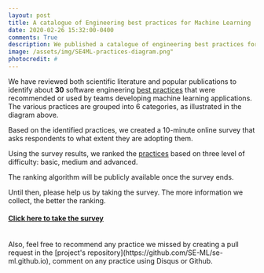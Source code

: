 ```yaml
---
layout: post
title: A catalogue of Engineering best practices for Machine Learning
date: 2020-02-26 15:32:00-0400
comments: True
description: We published a catalogue of engineering best practices for ML applications.
image: /assets/img/SE4ML-practices-diagram.png"
photocredit: #
---
```


We have reviewed both scientific literature and popular publications to identify about **30** software engineering [best practices](/practices/) that were recommended or used by teams developing machine learning applications.
The various practices are grouped into 6 categories, as illustrated in the diagram above.

Based on the identified practices, we created a 10-minute online survey that asks respondents to what extent they are adopting them.

Using the survey results, we ranked the [practices](/practices/) based on three level of difficulty: basic, medium and advanced.

The ranking algorithm will be publicly available once the survey ends.

Until then, please help us by taking the survey. The more information we collect, the better the ranking.

#### [Click here to take the survey](/survey)

<br>
Also, feel free to recommend any practice we missed by creating a pull request in the [project's repository](https://github.com/SE-ML/se-ml.github.io), comment on any practice using Disqus or Github.




<!-- We will share the results of the survey on this website.

If you want to know more about the survey, or you want to be notified when the results are available, please contact <a href="mailto:j.m.w.visser@liacs.leidenuniv.nl"> Joost Visser</a>.

If you are interested in the literature we collected while creating our survey, check out our <a href="https://github.com/SE-ML/awesome-seml/blob/master/readme.md" target="_blank">awesome list</a>!

 -->

